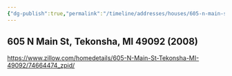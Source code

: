 ```yaml
---
{"dg-publish":true,"permalink":"/timeline/addresses/houses/605-n-main-st-tekonsha-mi-49092-2008/","dgHomeLink":true,"dgPassFrontmatter":false}
---
```


## 605 N Main St, Tekonsha, MI 49092 (2008)

https://www.zillow.com/homedetails/605-N-Main-St-Tekonsha-MI-49092/74664474_zpid/